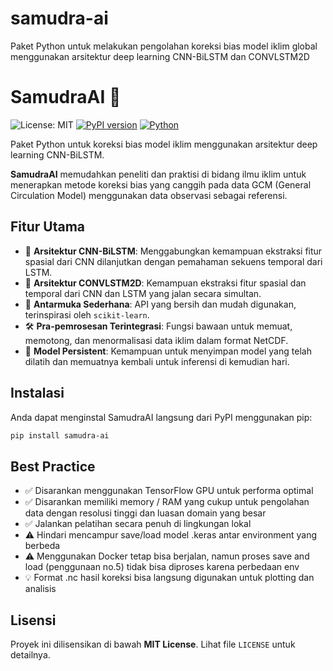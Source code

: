 # samudra-ai
Paket Python untuk melakukan pengolahan koreksi bias model iklim global menggunakan arsitektur deep learning CNN-BiLSTM dan CONVLSTM2D

# SamudraAI 🌊

![License: MIT](https://img.shields.io/badge/License-MIT-yellow.svg)
[![PyPI version](https://badge.fury.io/py/samudra-ai.svg)](https://pypi.org/project/samudra-ai/)
[![Python](https://img.shields.io/pypi/pyversions/samudra-ai.svg)](https://pypi.org/project/samudra-ai/)

Paket Python untuk koreksi bias model iklim menggunakan arsitektur deep learning CNN-BiLSTM. 

**SamudraAI** memudahkan peneliti dan praktisi di bidang ilmu iklim untuk menerapkan metode koreksi bias yang canggih pada data GCM (General Circulation Model) menggunakan data observasi sebagai referensi.

## Fitur Utama

* 🧠 **Arsitektur CNN-BiLSTM**: Menggabungkan kemampuan ekstraksi fitur spasial dari CNN dilanjutkan dengan pemahaman sekuens temporal dari LSTM.
* 🧠 **Arsitektur CONVLSTM2D**: Kemampuan ekstraksi fitur spasial dan temporal dari CNN dan LSTM yang jalan secara simultan.
* 📂 **Antarmuka Sederhana**: API yang bersih dan mudah digunakan, terinspirasi oleh `scikit-learn`.
* 🛠️ **Pra-pemrosesan Terintegrasi**: Fungsi bawaan untuk memuat, memotong, dan menormalisasi data iklim dalam format NetCDF.
* 💾 **Model Persistent**: Kemampuan untuk menyimpan model yang telah dilatih dan memuatnya kembali untuk inferensi di kemudian hari.

## Instalasi

Anda dapat menginstal SamudraAI langsung dari PyPI menggunakan pip:

```bash
pip install samudra-ai
```

## Best Practice

* ✅ Disarankan menggunakan TensorFlow GPU untuk performa optimal
* ✅ Disarankan memiliki memory / RAM yang cukup untuk pengolahan data dengan resolusi tinggi dan luasan domain yang besar
* ✅ Jalankan pelatihan secara penuh di lingkungan lokal
* ⚠️ Hindari mencampur save/load model .keras antar environment yang berbeda
* ⚠️ Menggunakan Docker tetap bisa berjalan, namun proses save and load (penggunaan no.5) tidak bisa diproses karena perbedaan env
* 💡 Format .nc hasil koreksi bisa langsung digunakan untuk plotting dan analisis

## Lisensi

Proyek ini dilisensikan di bawah **MIT License**. Lihat file `LICENSE` untuk detailnya.
